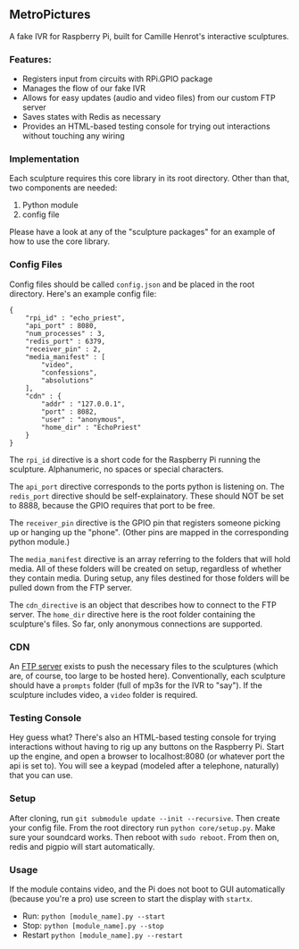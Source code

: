 ## MetroPictures

A fake IVR for Raspberry Pi, built for Camille Henrot's interactive sculptures.

### Features:

*	Registers input from circuits with RPi.GPIO package
*	Manages the flow of our fake IVR
*	Allows for easy updates (audio and video files) from our custom FTP server
*	Saves states with Redis as necessary
*	Provides an HTML-based testing console for trying out interactions without touching any wiring

### Implementation

Each sculpture requires this core library in its root directory.  Other than that, two components are needed:

1.	Python module
1.	config file

Please have a look at any of the "sculpture packages" for an example of how to use the core library.

### Config Files

Config files should be called `config.json` and be placed in the root directory.  Here's an example config file:

```
{
	"rpi_id" : "echo_priest",
	"api_port" : 8080,
	"num_processes" : 3,
	"redis_port" : 6379,
	"receiver_pin" : 2,
	"media_manifest" : [
		"video",
		"confessions",
		"absolutions"
	],
	"cdn" : {
		"addr" : "127.0.0.1",
		"port" : 8082,
		"user" : "anonymous",
		"home_dir" : "EchoPriest"
	}
}

```

The `rpi_id` directive is a short code for the Raspberry Pi running the sculpture.  Alphanumeric, no spaces or special characters.

The `api_port` directive corresponds to the ports python is listening on.  The `redis_port` directive should be self-explainatory.  These should NOT be set to 8888, because the GPIO requires that port to be free.

The `receiver_pin` directive is the GPIO pin that registers someone picking up or hanging up the "phone".  (Other pins are mapped in the corresponding python module.)

The `media_manifest` directive is an array referring to the folders that will hold media.  All of these folders will be created on setup, regardless of whether they contain media.  During setup, any files destined for those folders will be pulled down from the FTP server.

The `cdn_directive` is an object that describes how to connect to the FTP server.  The `home_dir` directive here is the root folder containing the sculpture's files.  So far, only anonymous connections are supported.

### CDN

An [FTP server](https://github.com/MetroPictures/MPCDN) exists to push the necessary files to the sculptures (which are, of course, too large to be hosted here).  Conventionally, each sculpture should have a `prompts` folder (full of mp3s for the IVR to "say").  If the sculpture includes video, a `video` folder is required.

### Testing Console

Hey guess what?  There's also an HTML-based testing console for trying interactions without having to rig up any buttons on the Raspberry Pi.  Start up the engine, and open a browser to localhost:8080 (or whatever port the api is set to).  You will see a keypad (modeled after a telephone, naturally) that you can use.

### Setup

After cloning, run `git submodule update --init --recursive`.  Then create your config file.  From the root directory run `python core/setup.py`.  Make sure your soundcard works.  Then reboot with `sudo reboot`.  From then on, redis and pigpio will start automatically.

### Usage

If the module contains video, and the Pi does not boot to GUI automatically (because you're a pro) use screen to start the display with `startx`.

*	Run: `python [module_name].py --start`
*	Stop: `python [module_name].py --stop`
*	Restart `python [module_name].py --restart`
